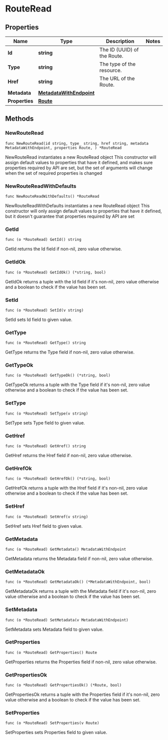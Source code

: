 # RouteRead

## Properties

|Name | Type | Description | Notes|
|------------ | ------------- | ------------- | -------------|
|**Id** | **string** | The ID (UUID) of the Route. | |
|**Type** | **string** | The type of the resource. | |
|**Href** | **string** | The URL of the Route. | |
|**Metadata** | [**MetadataWithEndpoint**](MetadataWithEndpoint.md) |  | |
|**Properties** | [**Route**](Route.md) |  | |

## Methods

### NewRouteRead

`func NewRouteRead(id string, type_ string, href string, metadata MetadataWithEndpoint, properties Route, ) *RouteRead`

NewRouteRead instantiates a new RouteRead object
This constructor will assign default values to properties that have it defined,
and makes sure properties required by API are set, but the set of arguments
will change when the set of required properties is changed

### NewRouteReadWithDefaults

`func NewRouteReadWithDefaults() *RouteRead`

NewRouteReadWithDefaults instantiates a new RouteRead object
This constructor will only assign default values to properties that have it defined,
but it doesn't guarantee that properties required by API are set

### GetId

`func (o *RouteRead) GetId() string`

GetId returns the Id field if non-nil, zero value otherwise.

### GetIdOk

`func (o *RouteRead) GetIdOk() (*string, bool)`

GetIdOk returns a tuple with the Id field if it's non-nil, zero value otherwise
and a boolean to check if the value has been set.

### SetId

`func (o *RouteRead) SetId(v string)`

SetId sets Id field to given value.


### GetType

`func (o *RouteRead) GetType() string`

GetType returns the Type field if non-nil, zero value otherwise.

### GetTypeOk

`func (o *RouteRead) GetTypeOk() (*string, bool)`

GetTypeOk returns a tuple with the Type field if it's non-nil, zero value otherwise
and a boolean to check if the value has been set.

### SetType

`func (o *RouteRead) SetType(v string)`

SetType sets Type field to given value.


### GetHref

`func (o *RouteRead) GetHref() string`

GetHref returns the Href field if non-nil, zero value otherwise.

### GetHrefOk

`func (o *RouteRead) GetHrefOk() (*string, bool)`

GetHrefOk returns a tuple with the Href field if it's non-nil, zero value otherwise
and a boolean to check if the value has been set.

### SetHref

`func (o *RouteRead) SetHref(v string)`

SetHref sets Href field to given value.


### GetMetadata

`func (o *RouteRead) GetMetadata() MetadataWithEndpoint`

GetMetadata returns the Metadata field if non-nil, zero value otherwise.

### GetMetadataOk

`func (o *RouteRead) GetMetadataOk() (*MetadataWithEndpoint, bool)`

GetMetadataOk returns a tuple with the Metadata field if it's non-nil, zero value otherwise
and a boolean to check if the value has been set.

### SetMetadata

`func (o *RouteRead) SetMetadata(v MetadataWithEndpoint)`

SetMetadata sets Metadata field to given value.


### GetProperties

`func (o *RouteRead) GetProperties() Route`

GetProperties returns the Properties field if non-nil, zero value otherwise.

### GetPropertiesOk

`func (o *RouteRead) GetPropertiesOk() (*Route, bool)`

GetPropertiesOk returns a tuple with the Properties field if it's non-nil, zero value otherwise
and a boolean to check if the value has been set.

### SetProperties

`func (o *RouteRead) SetProperties(v Route)`

SetProperties sets Properties field to given value.



